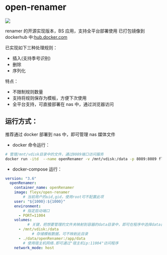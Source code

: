 # open-renamer

![](https://qiniupic.fleyx.com/blog/202204071632882.png)

renamer 的开源实现版本，BS 应用，支持全平台部署使用
已打包镜像到 dockerhub 中:[hub.docker.com](https://hub.docker.com/r/fleyx/open-renamer)

已实现如下三种处理规则：

- 插入(支持季号识别)
- 删除
- 序列化

特点：

- 不限制规则数量
- 支持将规则保存为模板，方便下次使用
- 全平台支持，可直接部署在 nas 中，通过浏览器访问

## 运行方式：

推荐通过 docker 部署到 nas 中，即可管理 nas 媒体文件

- docker 命令运行：

```bash
# 管理/mnt/vdisk目录中的文件，通过8089端口访问服务
docker run -itd  --name openRenamer -v /mnt/vdisk:/data -p 8089:8089 fleyx/open-renamer
```

- docker-compose 运行：

```yaml
version: "3.6"
  openRenamer:
    container_name: openRenamer
    image: fleyx/open-renamer
		# 当前用户的uid,gid，使用root可不配置此项
    user: "${1000}:${1000}"
    environment:
		# 指定启动端口
      - PORT=11004
    volumes:
		  # 关键，把想要管理的文件夹映射到容器的data目录中，即可在程序中选择data目录进行重命名操作
      - /mnt/vdisk:/data
			# 存储模板数据，可不映射此目录
      - ./data/openRenamer:/app/data
		# 使用宿主机网络.即可通过"宿主机ip:11004"访问程序
    network_mode: host
```
